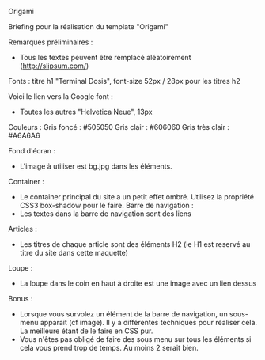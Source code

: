 Origami

Briefing pour la réalisation du template "Origami"
 
Remarques préliminaires :
- Tous les textes peuvent être remplacé aléatoirement (http://slipsum.com/)

Fonts :
 titre h1 "Terminal Dosis", font-size 52px / 28px pour les titres h2
 
Voici le lien vers la Google font :<link rel='stylesheet' id='google-webfonts-css'  href='http://fonts.googleapis.com/css?family=Terminal+Dosis%3A200%2C400&#038;ver=4.2.2' type='text/css' media='all' />
- Toutes les autres "Helvetica Neue", 13px

Couleurs : 
Gris foncé : #505050 
Gris clair : #606060
Gris très clair : #A6A6A6

Fond d'écran :
- L'image à utiliser est bg.jpg dans les éléments.

Container :

- Le container principal du site a un petit effet ombré. Utilisez la propriété CSS3 box-shadow pour le faire.
Barre de navigation :
 - Les textes dans la barre de navigation sont des liens
 
Articles :
- Les titres de chaque article sont des éléments H2 (le H1 est reservé au titre du site dans cette maquette)

Loupe :
- La loupe dans le coin en haut à droite est une image avec un lien dessus

Bonus :
- Lorsque vous survolez un élément de la barre de navigation, un sous-menu apparait (cf image). 
Il y a différentes techniques pour réaliser cela. La meilleure étant de le faire en CSS pur.
- Vous n'êtes pas obligé de faire des sous menu sur tous les éléments si cela vous prend trop de temps. Au moins 2 serait bien.
